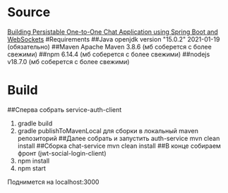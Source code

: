# Source
[Building Persistable One-to-One Chat Application using Spring Boot and WebSockets](https://medium.com/@amrkhaled_47016/building-persistable-one-to-one-chat-application-using-spring-boot-and-websockets-303ba5d30bb0)
#Requirements
##Java
openjdk version "15.0.2" 2021-01-19 (обязательно)
##Maven
Apache Maven 3.8.6 (мб соберется с более свежими)
##npm
6.14.4 (мб соберется с более свежими)
##nodejs
v18.7.0 (мб соберется с более свежими)
# Build
##Сперва собрать service-auth-client 
1. gradle build
2. gradle publishToMavenLocal для сборки в локальный maven репозиторий
##Далее собрать и запустить auth-service
mvn clean install
##Сборка chat-service
mvn clean install
##В конце собираем фронт (jwt-social-login-client)
1. npm install
2. npm start

Поднимется на localhost:3000


